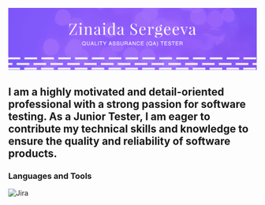 ![Header](https://github.com/z-sergeeva/z-sergeeva/blob/main/pic/Снимок%20экрана%202023-10-29%20в%2018.14.07.png)

## I am a highly motivated and detail-oriented professional with a strong passion for software testing. As a Junior Tester, I am eager to contribute my technical skills and knowledge to ensure the quality and reliability of software products. 

### Languages and Tools
![Jira](https://img.shields.io/badge/-Jira-#000000?style=for-the-badge&logo=jira&logoColor=47C5FB)
